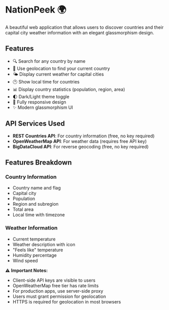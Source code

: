 # NationPeek 🌍
A beautiful web application that allows users to discover countries and their capital city weather information with an elegant glassmorphism design.

## Features
- 🔍 Search for any country by name
- 📍 Use geolocation to find your current country
- 🌤️ Display current weather for capital cities
- 🕐 Show local time for countries
- 📊 Display country statistics (population, region, area)
- 🌓 Dark/Light theme toggle
- 📱 Fully responsive design
- ✨ Modern glassmorphism UI

## API Services Used

- **REST Countries API**: For country information (free, no key required)
- **OpenWeatherMap API**: For weather data (requires free API key)
- **BigDataCloud API**: For reverse geocoding (free, no key required)

## Features Breakdown
### Country Information
- Country name and flag
- Capital city
- Population 
- Region and subregion
- Total area
- Local time with timezone

### Weather Information
- Current temperature
- Weather description with icon
- "Feels like" temperature
- Humidity percentage
- Wind speed

⚠️ **Important Notes:**
- Client-side API keys are visible to users
- OpenWeatherMap free tier has rate limits
- For production apps, use server-side proxy
- Users must grant permission for geolocation
- HTTPS is required for geolocation in most browsers
